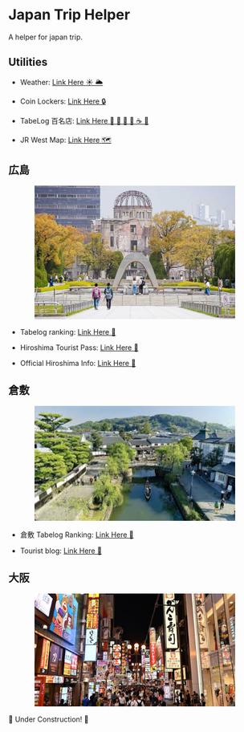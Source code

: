 # Japan Trip Helper
A helper for japan trip.


## Utilities
- Weather: <a href="https://www.japan.travel/en/weather/" target="_blank">Link Here ☀️ 🌥</a>

- Coin Lockers: <a href="https://coinlocker.click/" target="_blank">Link Here 🔒</a>
  
- TabeLog 百名店: <a href="https://award.tabelog.com/hyakumeiten" target="_blank">Link Here 🍲 🍊 🫛 🥟 ☕ 🍧</a>
  
- JR West Map: <a href="https://global.trafficinfo.westjr.co.jp/tc/" target="_blank">Link Here  🗺️ </a>


## 広島  
<p align="center">
<img src="hiroshima.jpg" width="400"/>  
</p>

- Tabelog ranking: <a href="https://tabelog.com/hiroshima/rstLst/?Srt=D&SrtT=rvcn&svd=20240630&svt=1900&svps=2" target="_blank">Link Here 🍴</a>

- Hiroshima Tourist Pass: <a href="https://tw.wamazing.com/ticket/tickets/visit_hiroshima_tourist_pass" target="_blank">Link Here 🎫</a>

- Official Hiroshima Info: <a href="https://dive-hiroshima.com/tw/" target="_blank">Link Here 🔗</a>


## 倉敷  
<p align="center">
<img src="kurashiki.jpeg" width="400"/>     
</p>

- 倉敷 Tabelog Ranking: <a href="https://tabelog.com/okayama/C33202/rstLst/?Srt=D&SrtT=rvcn&svd=20240630&svt=1900&svps=2" target="_blank">Link Here 🍴</a>
  
- Tourist blog: <a href="https://journey.tw/go-kurashiki-city/" target="_blank">Link Here 📝</a>



<!-- 
## Utilities
- Weather: [Link Here ☀️ 🌥](https://www.japan.travel/en/weather/){:target="_blank"}

- Coin Lockers: [Link Here 🔒](https://coinlocker.click/){:target="_blank"}
  
- TabeLog 百名店: [Link Here 🍲 🍊 🫛 🥟 ☕ 🍧](https://award.tabelog.com/hyakumeiten){:target="_blank"}
  
- JR West Map: [Link Here  🗺️ ](https://global.trafficinfo.westjr.co.jp/tc/){:target="_blank"}


## 広島  
<p align="center">
<img src="hiroshima.jpg" width="400"/>  
</p>

- Tabelog ranking: [Link Here 🍴](https://tabelog.com/hiroshima/rstLst/?Srt=D&SrtT=rvcn&svd=20240630&svt=1900&svps=2){:target="_blank"}

- Hiroshima Tourist Pass: [Link Here 🎫](https://tw.wamazing.com/ticket/tickets/visit_hiroshima_tourist_pass){:target="_blank"}




- Official Hiroshima Info: [Link Here 🔗](https://dive-hiroshima.com/tw/){:target="_blank"}


## 倉敷  
<p align="center">
<img src="kurashiki.jpeg" width="400"/>     
</p>

- 倉敷 Tabelog Ranking: [Link Here 🍴](https://tabelog.com/okayama/C33202/rstLst/?Srt=D&SrtT=rvcn&svd=20240630&svt=1900&svps=2){:target="_blank"}
  
- Tourist blog: [Link Here 📝](https://journey.tw/go-kurashiki-city/){:target="_blank"} -->



## 大阪  
<p align="center">
<img src="osaka.jpg" width="400"/>  
</p>

🚧 Under Construction! 🚧  



<!-- 
<p align="center">
<img src="flowershop.jpeg"/>  
</p>
<p align="center"> Figure 1. A nice flower shop I saw in London today. -->
